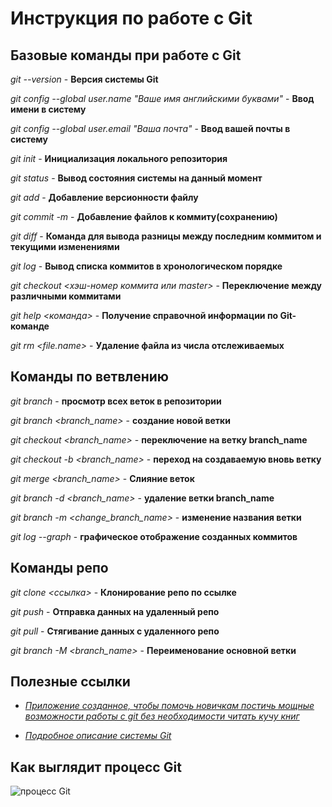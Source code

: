 # Инструкция по работе с Git

## Базовые команды при работе с Git

*git --version* - **Версия системы Git**

*git config --global user.name "Ваше имя английскими буквами"* - **Ввод имени в систему**

*git config --global user.email "Ваша почта"* - **Ввод вашей почты в систему**

*git init* - **Инициализация локального репозитория**

*git status* - **Вывод состояния системы на данный момент**

*git add* - **Добавление версионности файлу**

*git commit -m <Some message>* - **Добавление файлов к коммиту(сохранению)**

*git diff* - **Команда для вывода разницы между последним коммитом и текущими изменениями**

*git log* - **Вывод списка коммитов в хронологическом порядке**

*git checkout <хэш-номер коммита или master>* - **Переключение между различными коммитами**

*git help <команда>* - **Получение справочной информации по Git-команде**

*git rm <file.name>* - **Удаление файла из числа отслеживаемых**

## Команды по ветвлению

*git branch* - **просмотр всех веток в репозитории**

*git branch <branch_name>* - **создание новой ветки**

*git checkout <branch_name>* - **переключение на ветку branch_name**

*git checkout -b <branch_name>* - **переход на создаваемую вновь ветку**

*git merge <branch_name>* - **Слияние веток**

*git branch -d <branch_name>* - **удаление ветки branch_name**

*git branch -m <change_branch_name>* - **изменение названия ветки**

*git log --graph* - **графическое отображение созданных коммитов**

## Команды репо

*git clone <ссылка>* - **Клонирование репо по ссылке**

*git push* - **Отправка данных на удаленный репо**

*git pull* - **Стягивание данных с удаленного репо**

*git branch -M <branch_name>* - **Переименование основной ветки**

## Полезные ссылки

- *[Приложение созданное, чтобы помочь новичкам постичь мощные возможности работы с git без необходимости читать кучу книг](https://learngitbranching.js.org/)*

- *[Подробное описание системы Git](https://gbcdn.mrgcdn.ru/uploads/asset/4245110/attachment/d4eb8c232f8f2bdf4e42ba7cb49e0c50.pdf)*

## Как выглядит процесс Git

![процесс Git](процессGit.JPG)